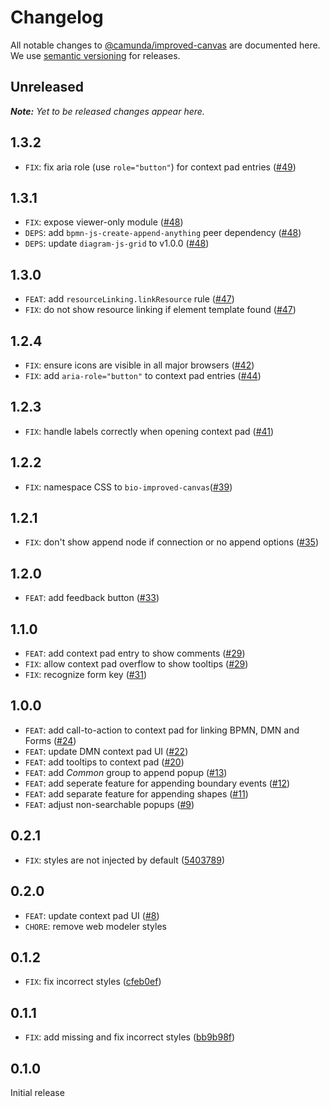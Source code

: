 # Changelog

All notable changes to [@camunda/improved-canvas](https://github.com/camunda/improved-canvas) are documented here. We use [semantic versioning](http://semver.org/) for releases.

## Unreleased

___Note:__ Yet to be released changes appear here._

## 1.3.2

* `FIX`: fix aria role (use `role="button"`) for context pad entries ([#49](https://github.com/camunda/improved-canvas/pull/49))

## 1.3.1

* `FIX`: expose viewer-only module ([#48](https://github.com/camunda/improved-canvas/pull/48))
* `DEPS`: add `bpmn-js-create-append-anything` peer dependency ([#48](https://github.com/camunda/improved-canvas/pull/48))
* `DEPS`: update `diagram-js-grid` to v1.0.0 ([#48](https://github.com/camunda/improved-canvas/pull/48))

## 1.3.0

* `FEAT`: add `resourceLinking.linkResource` rule ([#47](https://github.com/camunda/improved-canvas/pull/47))
* `FIX`: do not show resource linking if element template found ([#47](https://github.com/camunda/improved-canvas/pull/47))

## 1.2.4

* `FIX`: ensure icons are visible in all major browsers ([#42](https://github.com/camunda/improved-canvas/pull/42))
* `FIX`: add `aria-role="button"` to context pad entries ([#44](https://github.com/camunda/improved-canvas/pull/44))

## 1.2.3

* `FIX`: handle labels correctly when opening context pad ([#41](https://github.com/camunda/improved-canvas/pull/41))

## 1.2.2

* `FIX`: namespace CSS to `bio-improved-canvas`([#39](https://github.com/camunda/improved-canvas/pull/39))

## 1.2.1

* `FIX`: don't show append node if connection or no append options ([#35](https://github.com/camunda/improved-canvas/pull/35))

## 1.2.0

* `FEAT`: add feedback button ([#33](https://github.com/camunda/improved-canvas/pull/33))

## 1.1.0

* `FEAT`: add context pad entry to show comments ([#29](https://github.com/camunda/improved-canvas/pull/29))
* `FIX`: allow context pad overflow to show tooltips ([#29](https://github.com/camunda/improved-canvas/pull/29))
* `FIX`: recognize form key ([#31](https://github.com/camunda/improved-canvas/pull/31))

## 1.0.0

* `FEAT`: add call-to-action to context pad for linking BPMN, DMN and Forms ([#24](https://github.com/camunda/improved-canvas/pull/24))
* `FEAT`: update DMN context pad UI ([#22](https://github.com/camunda/improved-canvas/pull/22))
* `FEAT`: add tooltips to context pad ([#20](https://github.com/camunda/improved-canvas/pull/20))
* `FEAT`: add _Common_ group to append popup ([#13](https://github.com/camunda/improved-canvas/pull/13))
* `FEAT`: add seperate feature for appending boundary events ([#12](https://github.com/camunda/improved-canvas/pull/12))
* `FEAT`: add separate feature for appending shapes ([#11](https://github.com/camunda/improved-canvas/pull/11))
* `FEAT`: adjust non-searchable popups ([#9](https://github.com/camunda/improved-canvas/pull/9))

## 0.2.1

* `FIX`: styles are not injected by default ([5403789](https://github.com/camunda/improved-canvas/commit/5403789288696f594f498f1fe31166972e1f895a))

## 0.2.0

* `FEAT`: update context pad UI ([#8](https://github.com/camunda/improved-canvas/pull/8))
* `CHORE`: remove web modeler styles

## 0.1.2

* `FIX`: fix incorrect styles ([cfeb0ef](https://github.com/camunda/improved-canvas/commit/074a8370eb2e07df3f0ab3c05c33a133ea620364))

## 0.1.1

* `FIX`: add missing and fix incorrect styles ([bb9b98f](https://github.com/camunda/improved-canvas/commit/bb9b98f94b30aa28a7316fcfd3b1cbb86691ad7d))

## 0.1.0

Initial release